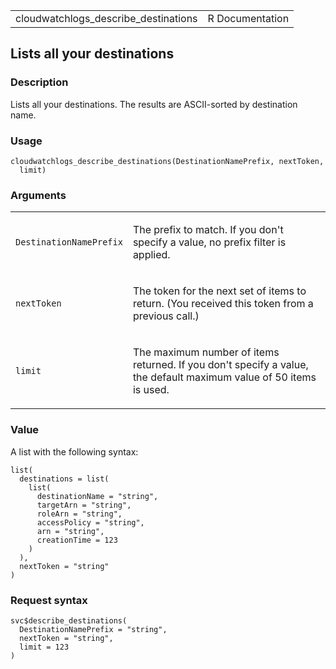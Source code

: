 <table style="width: 100%;">
<tbody>
<tr class="odd">
<td>cloudwatchlogs_describe_destinations</td>
<td style="text-align: right;">R Documentation</td>
</tr>
</tbody>
</table>

## Lists all your destinations

### Description

Lists all your destinations. The results are ASCII-sorted by destination
name.

### Usage

    cloudwatchlogs_describe_destinations(DestinationNamePrefix, nextToken,
      limit)

### Arguments

<table>
<colgroup>
<col style="width: 35%" />
<col style="width: 65%" />
</colgroup>
<tbody>
<tr class="odd">
<td><code
id="cloudwatchlogs_describe_destinations_:_DestinationNamePrefix">DestinationNamePrefix</code></td>
<td><p>The prefix to match. If you don't specify a value, no prefix
filter is applied.</p></td>
</tr>
<tr class="even">
<td><code
id="cloudwatchlogs_describe_destinations_:_nextToken">nextToken</code></td>
<td><p>The token for the next set of items to return. (You received this
token from a previous call.)</p></td>
</tr>
<tr class="odd">
<td><code
id="cloudwatchlogs_describe_destinations_:_limit">limit</code></td>
<td><p>The maximum number of items returned. If you don't specify a
value, the default maximum value of 50 items is used.</p></td>
</tr>
</tbody>
</table>

### Value

A list with the following syntax:

    list(
      destinations = list(
        list(
          destinationName = "string",
          targetArn = "string",
          roleArn = "string",
          accessPolicy = "string",
          arn = "string",
          creationTime = 123
        )
      ),
      nextToken = "string"
    )

### Request syntax

    svc$describe_destinations(
      DestinationNamePrefix = "string",
      nextToken = "string",
      limit = 123
    )
